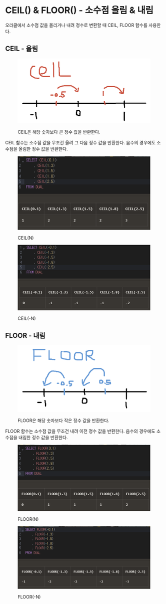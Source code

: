 # CEIL() & FLOOR() - 소수점 올림 & 내림

오라클에서 소수점 값을 올리거나 내려 정수로 변환할 때 CEIL, FLOOR 함수를 사용한다.



## CEIL - 올림

<figure><img src="../../../.gitbook/assets/image (4) (1) (1) (1).png" alt=""><figcaption><p>CEIL은 해당 숫자보다 큰 정수 값을 반환한다.</p></figcaption></figure>

CEIL 함수는 소수점 값을 무조건 올려 그 다음 정수 값을 반환한다. 음수의 경우에도 소수점을 올림한 정수 값을 반환한다.

<figure><img src="../../../.gitbook/assets/image (2) (1) (1) (1) (1).png" alt=""><figcaption><p>CEIL(N)</p></figcaption></figure>

<figure><img src="../../../.gitbook/assets/image (3) (1) (1) (1) (1).png" alt=""><figcaption><p>CEIL(-N)</p></figcaption></figure>



## FLOOR - 내림

<figure><img src="../../../.gitbook/assets/image (7) (1).png" alt=""><figcaption><p>FLOOR은 해당 숫자보다 작은 정수 값을 반환한다.</p></figcaption></figure>

FLOOR 함수는 소수점 값을 무조건 내려 이전 정수 값을 반환한다. 음수의 경우에도 소수점을 내림한 정수 값을 반환한다.

<figure><img src="../../../.gitbook/assets/image (5) (1) (1) (1).png" alt=""><figcaption><p>FLOOR(N)</p></figcaption></figure>

<figure><img src="../../../.gitbook/assets/image (6) (1) (1).png" alt=""><figcaption><p>FLOOR(-N)</p></figcaption></figure>

